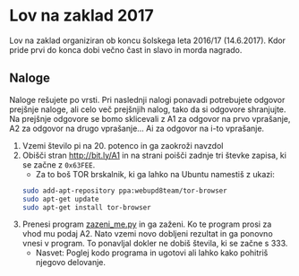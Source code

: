 # Lov na zaklad 2017

Lov na zaklad organiziran ob koncu šolskega leta 2016/17 (14.6.2017). Kdor pride
prvi do konca dobi večno čast in slavo in morda nagrado.

## Naloge

Naloge rešujete po vrsti. Pri naslednji nalogi ponavadi potrebujete odgovor
prejšnje naloge, ali celo več prejšnjih nalog, tako da si odgovore shranjujte.
Na prejšnje odgovore se bomo sklicevali z A1 za odgovor na prvo vprašanje, A2 za
odgovor na drugo vprašanje... Ai za odgovor na i-to vprašanje.

1. Vzemi število pi na 20. potenco in ga zaokroži navzdol
1. Obišči stran http://bit.ly/A1 in na strani poišči zadnje tri števke zapisa,
ki se začne z `0x63FEE`.
    * Za to boš TOR brskalnik, ki ga lahko na Ubuntu namestiš z ukazi:
    ```bash
    sudo add-apt-repository ppa:webupd8team/tor-browser
    sudo apt-get update
    sudo apt-get install tor-browser
    ```
1. Prenesi program [zazeni_me.py](https://raw.githubusercontent.com/KrozekGimVic/2017-lov-na-zaklad/master/zazeni_me.py)
in ga zaženi. Ko te program prosi za vhod mu
podaj A2. Nato vzemi novo dobljeni rezultat in ga ponovno vnesi v program. To
ponavljal dokler ne dobiš števila, ki se začne s 333.
    * Nasvet: Poglej kodo
    programa in ugotovi ali lahko kako pohitriš njegovo delovanje.


